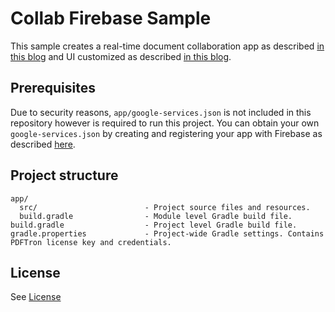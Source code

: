 # Collab Firebase Sample

This sample creates a real-time document collaboration app as described [in this blog](https://www.pdftron.com/blog/android/build-real-time-collab-with-firebase-1) and UI customized as described [in this blog](https://www.pdftron.com/blog/android/build-real-time-collab-with-firebase-2).

## Prerequisites
Due to security reasons, `app/google-services.json` is not included in this repository however is required to run this project. You can obtain your own `google-services.json` by creating and registering your app with Firebase as described [here](https://firebase.google.com/docs/android/setup?authuser=0).

## Project structure
```
app/
  src/                        - Project source files and resources.
  build.gradle                - Module level Gradle build file.
build.gradle                  - Project level Gradle build file.
gradle.properties             - Project-wide Gradle settings. Contains PDFTron license key and credentials.
```

## License
See [License](./../LICENSE)
